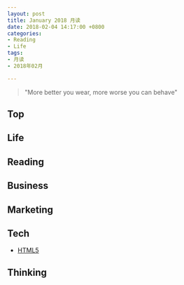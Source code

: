 ```yaml
---
layout: post
title: January 2018 月读
date: 2018-02-04 14:17:00 +0800
categories:
- Reading
- Life
tags:
- 月读
- 2018年02月

---
```


<blockquote class="blockquote-center">
<p>"More better you wear, more worse you can behave"</p>
</blockquote>

## Top


## Life



## Reading


## Business



## Marketing


## Tech

- [HTML5](https://developer.mozilla.org/zh-CN/docs/Web/Guide/HTML/HTML5)


## Thinking

